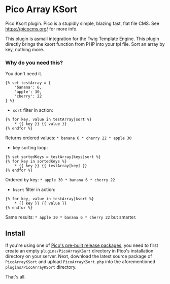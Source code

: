 # Pico Array KSort

Pico Ksort plugin. Pico is a stupidly simple, blazing fast, flat file CMS. See https://picocms.org/ for more info.

This plugin is asmall integration for the Twig Template Engine. This plugin directly brings the ksort function from PHP into your tpl file. Sort an array by key, nothing more.

### Why do you need this?

You don't need it.

```
{% set testArray = {
    'banana': 6,
    'apple': 30,
    'cherry': 22
} %}
```
* `sort` filter in action:
```
{% for key, value in testArray|sort %}
    * {{ key }} {{ value }}
{% endfor %}
```
Returns ordered values: `* banana 6 * cherry 22 * apple 30`

* key sorting loop:
```
{% set sortedKeys = testArray|keys|sort %}
{% for key in sortedKeys %}
    * {{ key }} {{ testArray[key] }}
{% endfor %}
```
Ordered by key: `* apple 30 * banana 6 * cherry 22`
* `ksort` filter in action:
```
{% for key, value in testArray|ksort %}
    * {{ key }} {{ value }}
{% endfor %}
```
Same results: `* apple 30 * banana 6 * cherry 22` but smarter.

## Install

If you're using one of [Pico's pre-built release packages](https://github.com/picocms/Pico/releases/latest), you need to first create an empty `plugins/PicoArrayKSort` directory in Pico's installation directory on your server. Next, download the latest source package of `PicoArrayKSort` and upload `PicoArrayKSort.php` into the aforementioned `plugins/PicoArrayKSort` directory.

That's all.
